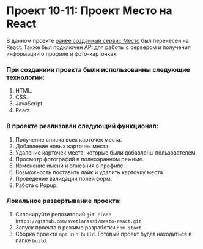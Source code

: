 # Проект 10-11: Проект Место на React

В данном проекте [ранее созданный сервис Место](https://github.com/svetlanassi/mesto) был перенесен на React. Также был подключен API для работы с сервером и получения информации о профиле и фото-карточках.

### При созданиии проекта были использованны следующие технологии:

1. HTML.
2. CSS.
3. JavaScript.
4. React.

### В проекте реализован следующий функционал:

1. Получение списка всех карточек места.
2. Добавление новых карточек места.
3. Удаление карточек места, которые были добавлены пользователем.
4. Просмотр фотографий в полноэранном режиме.
5. Изменение имени и описания в профиле.
6. Возможность поставить лайк и удалить карточку места.
7. Проведение валидации полей форм.
8. Работа с Popup.

### Локальное развертывание проекта:

1. Склонируйте репозиторий `git clone https://github.com/svetlanassi/mesto-react.git`.
2. Запуск проекта в режиме разработки `npm start`.
3. Сборка проекта `npm run build`. Готовый проект будет находиться в папке `build`.

